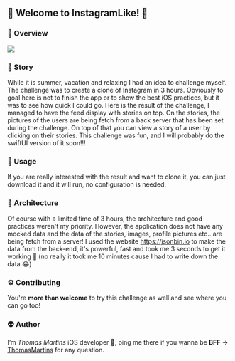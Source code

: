 ## 📸 Welcome to InstagramLike! 📸

### 🧐 Overview

![](ReadMeAssets/demoInstagram.gif)

### 👀 Story

While it is summer, vacation and relaxing I had an idea to challenge myself. The challenge was to create a clone of Instagram in 3 hours. Obviously to goal here is not to finish the app or to show the best iOS practices, but it was to see how quick I could go. Here is the result of the challenge, I managed to have the feed display with stories on top. On the stories, the pictures of the users are being fetch from a back server that has been set during the challenge. On top of that you can view a story of a user by clicking on their stories. This challenge was fun, and I will probably do the swiftUI version of it soon!!!

### 👀 Usage

If you are really interested with the result and want to clone it, you can just download it and it will run, no configuration is needed.

### 🔨  Architecture

Of course with a limited time of 3 hours, the architecture and good practices weren't my priority.
However, the application does not have any mocked data and the data of the stories, images, profile pictures etc.. are being fetch from a server!
I used the website https://jsonbin.io to make the data from the back-end, it's powerful, fast and took me 3 seconds to get it working 🎉 (no really it took me 10 minutes cause I had to write down the data 😂)

### ⚙️ Contributing

You're **more than welcome** to try this challenge as well and see where you can go too! 

### 👽 Author

I’m *Thomas Martins* iOS developer , ping me there if you wanna be **BFF** ->  [ThomasMartins](https://www.linkedin.com/in/thomas-martins-0343b1b7/) for any question.
